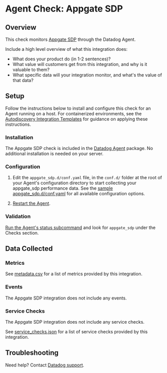 # Agent Check: Appgate SDP

## Overview

This check monitors [Appgate SDP][1] through the Datadog Agent. 

Include a high level overview of what this integration does:
- What does your product do (in 1-2 sentences)?
- What value will customers get from this integration, and why is it valuable to them?
- What specific data will your integration monitor, and what's the value of that data?

## Setup

Follow the instructions below to install and configure this check for an Agent running on a host. For containerized environments, see the [Autodiscovery Integration Templates][3] for guidance on applying these instructions.

### Installation

The Appgate SDP check is included in the [Datadog Agent][2] package.
No additional installation is needed on your server.

### Configuration

1. Edit the `appgate_sdp.d/conf.yaml` file, in the `conf.d/` folder at the root of your Agent's configuration directory to start collecting your appgate_sdp performance data. See the [sample appgate_sdp.d/conf.yaml][4] for all available configuration options.

2. [Restart the Agent][5].

### Validation

[Run the Agent's status subcommand][6] and look for `appgate_sdp` under the Checks section.

## Data Collected

### Metrics

See [metadata.csv][7] for a list of metrics provided by this integration.

### Events

The Appgate SDP integration does not include any events.

### Service Checks

The Appgate SDP integration does not include any service checks.

See [service_checks.json][8] for a list of service checks provided by this integration.

## Troubleshooting

Need help? Contact [Datadog support][9].


[1]: **LINK_TO_INTEGRATION_SITE**
[2]: https://app.datadoghq.com/account/settings/agent/latest
[3]: https://docs.datadoghq.com/agent/kubernetes/integrations/
[4]: https://github.com/DataDog/integrations-core/blob/master/appgate_sdp/datadog_checks/appgate_sdp/data/conf.yaml.example
[5]: https://docs.datadoghq.com/agent/guide/agent-commands/#start-stop-and-restart-the-agent
[6]: https://docs.datadoghq.com/agent/guide/agent-commands/#agent-status-and-information
[7]: https://github.com/DataDog/integrations-core/blob/master/appgate_sdp/metadata.csv
[8]: https://github.com/DataDog/integrations-core/blob/master/appgate_sdp/assets/service_checks.json
[9]: https://docs.datadoghq.com/help/
